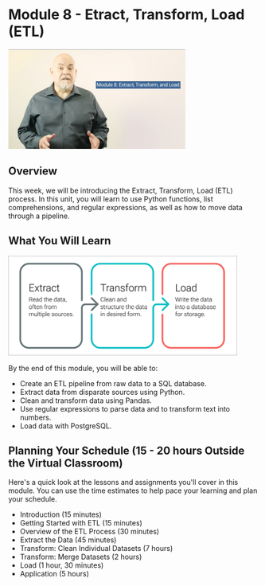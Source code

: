 # Module 8 - Etract, Transform, Load (ETL)

<img src="./Images/Dr_David_Reed_ETL.png" alt="Module 8 - ETL" height="200"/>

## Overview
This week, we will be introducing the Extract, Transform, Load (ETL) process. In this unit, you will learn to use Python functions, list comprehensions, and regular expressions, as well as how to move data through a pipeline.

## What You Will Learn
<img src="./Images/data-8-1-1-1-extract-transform-load.png" alt="Module 8 - ETL" height="200"/>

By the end of this module, you will be able to: 

* Create an ETL pipeline from raw data to a SQL database.
* Extract data from disparate sources using Python.
* Clean and transform data using Pandas.
* Use regular expressions to parse data and to transform text into numbers.
* Load data with PostgreSQL.

## Planning Your Schedule (15 - 20 hours Outside the Virtual Classroom)
Here's a quick look at the lessons and assignments you'll cover in this module. You can use the time estimates to help pace your learning and plan your schedule.

* Introduction (15 minutes)
* Getting Started with ETL (15 minutes)
* Overview of the ETL Process (30 minutes)
* Extract the Data (45 minutes)
* Transform: Clean Individual Datasets (7 hours)
* Transform: Merge Datasets (2 hours)
* Load (1 hour, 30 minutes)
* Application (5 hours)